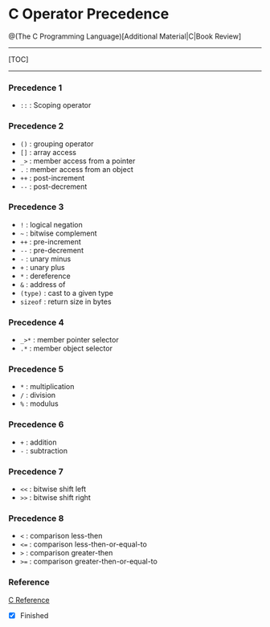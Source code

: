 # C Operator Precedence

@(The C Programming Language)[Additional Material|C|Book Review]

--------------------------------------------------

[TOC]

--------------------------------------------------

### Precedence 1
- `::` : Scoping operator

### Precedence 2
- `()` : grouping operator
- `[]` : array access
- `_>` : member access from a pointer
- `.` : member access from an object
- `++` : post-increment
- `--` : post-decrement

### Precedence 3
- `!` : logical negation
- `~` : bitwise complement
- `++` : pre-increment
- `--` : pre-decrement
- `-` : unary minus
- `+` : unary plus
- `*` : dereference
- `&` : address of
- `(type)` : cast to a given type
- `sizeof` : return size in bytes
 
### Precedence 4
- `_>*` : member pointer selector
- `.*` : member object selector

### Precedence 5
- `*` : multiplication
- `/` : division
- `%` : modulus

### Precedence 6
- `+` : addition
- `-` : subtraction

### Precedence 7
- `<<` : bitwise shift left
- `>>` : bitwise shift right

### Precedence 8
- `<` : comparison less-then
- `<=` : comparison less-then-or-equal-to
- `>` : comparison greater-then
- `>=` : comparison greater-then-or-equal-to





### Reference
[C Reference](https://cs50.harvard.edu/resources/cppreference.com/operator_precedence.html)

- [x] Finished
